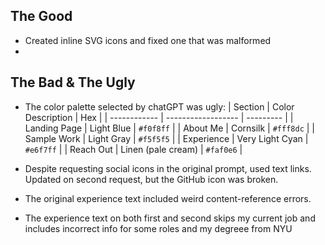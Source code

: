 ## The Good

- Created inline SVG icons and fixed one that was malformed
- 

## The Bad & The Ugly

- The color palette selected by chatGPT was ugly: 
| Section      | Color Description  | Hex       |
| ------------ | ------------------ | --------- |
| Landing Page | Light Blue         | `#f0f8ff` |
| About Me     | Cornsilk           | `#fff8dc` |
| Sample Work  | Light Gray         | `#f5f5f5` |
| Experience   | Very Light Cyan    | `#e6f7ff` |
| Reach Out    | Linen (pale cream) | `#faf0e6` |

- Despite requesting social icons in the original prompt, used text links. Updated on second request, but the GitHub icon was broken.
- The original experience text included weird content-reference errors.
- The experience text on both first and second skips my current job and includes incorrect info for some roles and my degreee from NYU
